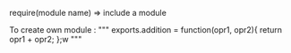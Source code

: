 require(module name) => include a module


To create own module :
"""
exports.addition = function(opr1, opr2){
    return opr1 + opr2;
};w
"""


